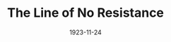 ---
title: The Line of No Resistance
date: 1923-11-24
closing_date:
layout: productions
playbill:
Theatre: Theatre Jacksonville
cast:
- Jean Robertson: Hazel L'Engle
- George Robertson: J. B. Lucy
- Ethel Quenton: Laurine Goffin
crew:
- Director: Harrison Gibbs Prentice
- Scene Arrangement: Mrs. Alfred C. Ulmer
---